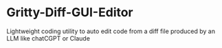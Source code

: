 # Gritty-Diff-GUI-Editor
Lightweight coding utility to auto edit code from a diff file produced by an LLM like chatCGPT or Claude
